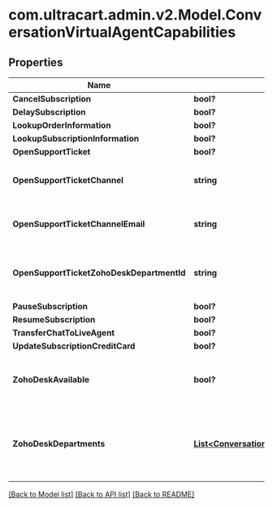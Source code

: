 # com.ultracart.admin.v2.Model.ConversationVirtualAgentCapabilities
## Properties

Name | Type | Description | Notes
------------ | ------------- | ------------- | -------------
**CancelSubscription** | **bool?** |  | [optional] 
**DelaySubscription** | **bool?** |  | [optional] 
**LookupOrderInformation** | **bool?** |  | [optional] 
**LookupSubscriptionInformation** | **bool?** |  | [optional] 
**OpenSupportTicket** | **bool?** |  | [optional] 
**OpenSupportTicketChannel** | **string** | Channel to use to open the support ticket | [optional] 
**OpenSupportTicketChannelEmail** | **string** | Email to send support ticket to | [optional] 
**OpenSupportTicketZohoDeskDepartmentId** | **string** | Department ID to open a Zoho Desk ticket for | [optional] 
**PauseSubscription** | **bool?** |  | [optional] 
**ResumeSubscription** | **bool?** |  | [optional] 
**TransferChatToLiveAgent** | **bool?** |  | [optional] 
**UpdateSubscriptionCreditCard** | **bool?** |  | [optional] 
**ZohoDeskAvailable** | **bool?** | True if Zoho Desk is connected to UltraCart | [optional] 
**ZohoDeskDepartments** | [**List&lt;ConversationVirtualAgentCapabilityZohoDeskDepartment&gt;**](ConversationVirtualAgentCapabilityZohoDeskDepartment.md) | Array of Zoho Desk Department if zoho desk is connected to UltraCart | [optional] 


[[Back to Model list]](../README.md#documentation-for-models) [[Back to API list]](../README.md#documentation-for-api-endpoints) [[Back to README]](../README.md)

